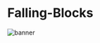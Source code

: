 # Falling-Blocks
 
![banner]([https://github.com/Navin82005/TempRepo/blob/main/Falling%20Dogs/fallingdogs.jpg](https://github.com/Navin82005/TempRepo/blob/main/Falling%20Dogs/logo.jpeg))
